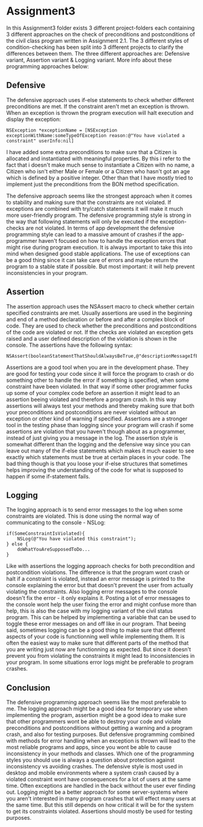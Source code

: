 Assignment3
===========

In this Assignment3 folder exists 3 different project-folders each containing 3 different approaches on the check of preconditions and postconditions of the civil class program written in Assignment 2.1. The 3 different styles of condition-checking has been split into 3 different projects to clarify the differences between them. The three different approaches are: Defensive variant, Assertion variant & Logging variant. More info about these programming approaches below:

Defensive
---------
The defensive approach uses if-else statements to check whether different preconditions are met. If the constraint aren't met an exception is thrown. When an exception is thrown the program execution will halt execution and display the exception:

	NSException *exceptionName = [NSException exceptionWithName:someTypeOfException reason:@"You have violated a constraint" userInfo:nil]

I have added some extra preconditions to make sure that a Citizen is allocated and instantiated with meaningful properties. By this i refer to the fact that i doesn't make much sense to instantiate a Citizen with no name, a Citizen who isn't either Male or Female or a Citizen who hasn't got an age which is defined by a positive integer. Other than that I have mostly tried to implement just the preconditions from the BON method specification.

The defensive approach seems like the strongest approach when it comes to stability and making sure that the constraints are not violated. If exceptions are combined with try/catch statements it will make it much more user-friendly program. The defensive programming style is strong in the way that following statements will only be executed if the exception-checks are not violated. In terms of app development the defensive programming style can lead to a massive amount of crashes if the app-programmer haven't focused on how to handle the exception errors that might rise during program execution. It is always important to take this into mind when designed good stable applications. The use of exceptions can be a good thing since it can take care of errors and maybe return the program to a stable state if possible. But most important: it will help prevent inconsistencies in your program.

Assertion
---------
The assertion approach uses the NSAssert macro to check whether certain specified constraints are met. Usually assertions are used in the beginning and end of a method declaration or before and after a complex block of code. They are used to check whether the preconditions and postconditions of the code are violated or not. If the checks are violated an exception gets raised and a user defined description of the violation is shown in the console. The assertions have the following syntax:

	NSAssert(booleanStatementThatShouldAlwaysBeTrue,@"descriptionMessageIfBooleanCheckEvaluatesFalse")
	
Assertions are a good tool when you are in the development phase. They are good for testing your code since it will force the program to crash or do something other to handle the error if something is specified, when some constraint have been violated. In that way if some other programmer fucks up some of your complex code before an assertion it might lead to an assertion beeing violated and therefore a program crash. In this way assertions will always test your methods and thereby making sure that both your preconditions and postconditions are never violated without an exception or other kind of warning if specified. Assertions are a stronger tool in the testing phase than logging since your program will crash if some assertions are violation that you haven't though about as a programmer, instead of just giving you a message in the log. The assertion style is somewhat different than the logging and the defensive way since you can leave out many of the if-else statements which makes it much easier to see exactly which statements must be true at certain places in your code. The bad thing though is that you loose your if-else structures that sometimes helps improving the understanding of the code for what is supposed to happen if some if-statement fails.

Logging
-------
The logging approach is to send error messages to the log when some constraints are violated. This is done using the normal way of communicating to the console - NSLog:

	if(SomeConstraintIsViolated){
		NSLog(@"You have violated this constraint");
	} else {
		doWhatYouAreSupposedToDo...
	}

Like with assertions the logging approach checks for both precondition and postcondition violations. The difference is that the program wont crash or halt if a constraint is violated, instead an error message is printed to the console explaining the error but that doesn't prevent the user from actually violating the constraints. Also logging error messages to the console doesn't fix the error - it only explains it. Posting a lot of error messages to the console wont help the user fixing the error and might confuse more than help, this is also the case with my logging variant of the civil status program. This can be helped by implementing a variable that can be used to toggle these error messages on and off like in our program. That beeing said, sometimes logging can be a good thing to make sure that different aspects of your code is functionning well while implementing them. It is often the easiest way to make sure that different parts of the method that you are writing just now are functionning as expected. But since it doesn't prevent you from violating the constraints it might lead to inconsistencies in your program. In some situations error logs might be preferable to program crashes.

Conclusion
----------
The defensive programming approach seems like the most preferable to me. The logging approach might be a good idea for temporary use when implementing the program, assertion might be a good idea to make sure that other programmers wont be able to destroy your code and violate preconditions and postconditions without getting a warning and a program crash, and also for testing purposes. But defensive programming combined with methods for error handling when an exception is thrown will lead to the most reliable programs and apps, since you wont be able to cause inconsistency in your methods and classes. Which one of the programming styles you should use is always a question about protection against inconsistency vs avoiding crashes. The defensive style is most used in desktop and mobile environments where a system crash caused by a violated constraint wont have consequences for a lot of users at the same time. Often exceptions are handled in the back without the user ever finding out. Logging might be a better approach for some server-systems where you aren't interested in many program crashes that will effect many users at the same time. But this still depends on how critical it will be for the system to get its constraints violated. Assertions should mostly be used for testing purposes.